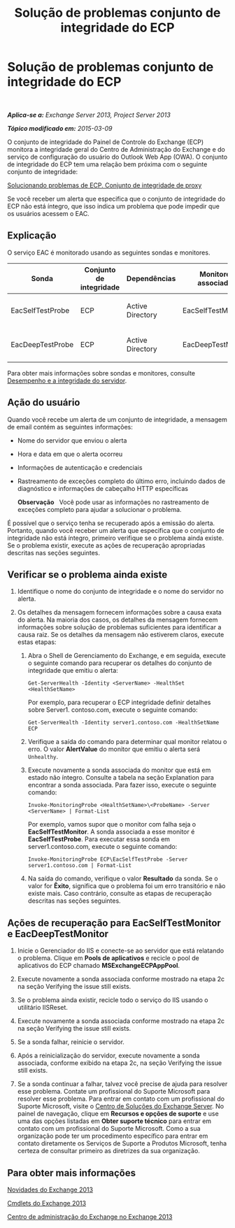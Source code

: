﻿---
title: Solução de problemas conjunto de integridade do ECP
TOCTitle: Solução de problemas conjunto de integridade do ECP
ms:assetid: 0a1cfcd5-585c-4a0a-9d3c-28dc49e16a6c
ms:mtpsurl: https://technet.microsoft.com/pt-br/library/ms.exch.scom.ecp(v=EXCHG.150)
ms:contentKeyID: 53275609
ms.date: 03/07/2017
mtps_version: v=EXCHG.150
ms.translationtype: MT
---

# Solução de problemas conjunto de integridade do ECP

 

_**Aplica-se a:** Exchange Server 2013, Project Server 2013_

_**Tópico modificado em:** 2015-03-09_

O conjunto de integridade do Painel de Controle do Exchange (ECP) monitora a integridade geral do Centro de Administração do Exchange e do serviço de configuração do usuário do Outlook Web App (OWA). O conjunto de integridade do ECP tem uma relação bem próxima com o seguinte conjunto de integridade:

[Solucionando problemas de ECP. Conjunto de integridade de proxy](troubleshooting-ecp-proxy-health-set.md)

Se você receber um alerta que especifica que o conjunto de integridade do ECP não está íntegro, que isso indica um problema que pode impedir que os usuários acessem o EAC.

## Explicação

O serviço EAC é monitorado usando as seguintes sondas e monitores.


<table>
<colgroup>
<col style="width: 25%" />
<col style="width: 25%" />
<col style="width: 25%" />
<col style="width: 25%" />
</colgroup>
<thead>
<tr class="header">
<th>Sonda</th>
<th>Conjunto de integridade</th>
<th>Dependências</th>
<th>Monitores associados</th>
</tr>
</thead>
<tbody>
<tr class="odd">
<td><p>EacSelfTestProbe</p></td>
<td><p>ECP</p></td>
<td><p>Active Directory</p></td>
<td><p>EacSelfTestMonitor</p></td>
</tr>
<tr class="even">
<td><p>EacDeepTestProbe</p></td>
<td><p>ECP</p></td>
<td><p>Active Directory</p></td>
<td><p>EacDeepTestMonitor</p></td>
</tr>
</tbody>
</table>


Para obter mais informações sobre sondas e monitores, consulte [Desempenho e a integridade do servidor](https://technet.microsoft.com/pt-br/library/jj150551\(v=exchg.150\)).

## Ação do usuário

Quando você recebe um alerta de um conjunto de integridade, a mensagem de email contém as seguintes informações:

  - Nome do servidor que enviou o alerta

  - Hora e data em que o alerta ocorreu

  - Informações de autenticação e credenciais

  - Rastreamento de exceções completo do último erro, incluindo dados de diagnóstico e informações de cabeçalho HTTP específicas
    
    **Observação**   Você pode usar as informações no rastreamento de exceções completo para ajudar a solucionar o problema.

É possível que o serviço tenha se recuperado após a emissão do alerta. Portanto, quando você receber um alerta que especifica que o conjunto de integridade não está íntegro, primeiro verifique se o problema ainda existe. Se o problema existir, execute as ações de recuperação apropriadas descritas nas seções seguintes.

## Verificar se o problema ainda existe

1.  Identifique o nome do conjunto de integridade e o nome do servidor no alerta.

2.  Os detalhes da mensagem fornecem informações sobre a causa exata do alerta. Na maioria dos casos, os detalhes da mensagem fornecem informações sobre solução de problemas suficientes para identificar a causa raiz. Se os detalhes da mensagem não estiverem claros, execute estas etapas:
    
    1.  Abra o Shell de Gerenciamento do Exchange, e em seguida, execute o seguinte comando para recuperar os detalhes do conjunto de integridade que emitiu o alerta:
        
            Get-ServerHealth -Identity <ServerName> -HealthSet <HealthSetName>
        
        Por exemplo, para recuperar o ECP integridade definir detalhes sobre Server1. contoso.com, execute o seguinte comando:
        
            Get-ServerHealth -Identity server1.contoso.com -HealthSetName ECP
    
    2.  Verifique a saída do comando para determinar qual monitor relatou o erro. O valor **AlertValue** do monitor que emitiu o alerta será `Unhealthy`.
    
    3.  Execute novamente a sonda associada do monitor que está em estado não íntegro. Consulte a tabela na seção Explanation para encontrar a sonda associada. Para fazer isso, execute o seguinte comando:
        
            Invoke-MonitoringProbe <HealthSetName>\<ProbeName> -Server <ServerName> | Format-List
        
        Por exemplo, vamos supor que o monitor com falha seja o **EacSelfTestMonitor**. A sonda associada a esse monitor é **EacSelfTestProbe**. Para executar essa sonda em server1.contoso.com, execute o seguinte comando:
        
            Invoke-MonitoringProbe ECP\EacSelfTestProbe -Server server1.contoso.com | Format-List
    
    4.  Na saída do comando, verifique o valor **Resultado** da sonda. Se o valor for **Êxito**, significa que o problema foi um erro transitório e não existe mais. Caso contrário, consulte as etapas de recuperação descritas nas seções seguintes.

## Ações de recuperação para EacSelfTestMonitor e EacDeepTestMonitor

1.  Inicie o Gerenciador do IIS e conecte-se ao servidor que está relatando o problema. Clique em **Pools de aplicativos** e recicle o pool de aplicativos do ECP chamado **MSExchangeECPAppPool**.

2.  Execute novamente a sonda associada conforme mostrado na etapa 2c na seção Verifying the issue still exists.

3.  Se o problema ainda existir, recicle todo o serviço do IIS usando o utilitário IISReset.

4.  Execute novamente a sonda associada conforme mostrado na etapa 2c na seção Verifying the issue still exists.

5.  Se a sonda falhar, reinicie o servidor.

6.  Após a reinicialização do servidor, execute novamente a sonda associada, conforme exibido na etapa 2c, na seção Verifying the issue still exists.

7.  Se a sonda continuar a falhar, talvez você precise de ajuda para resolver esse problema. Contate um profissional do Suporte Microsoft para resolver esse problema. Para entrar em contato com um profissional do Suporte Microsoft, visite o [Centro de Soluções do Exchange Server](https://go.microsoft.com/fwlink/p/?linkid=180809). No painel de navegação, clique em **Recursos e opções de suporte** e use uma das opções listadas em **Obter suporte técnico** para entrar em contato com um profissional do Suporte Microsoft. Como a sua organização pode ter um procedimento específico para entrar em contato diretamente os Serviços de Suporte a Produtos Microsoft, tenha certeza de consultar primeiro as diretrizes da sua organização.

## Para obter mais informações

[Novidades do Exchange 2013](https://technet.microsoft.com/pt-br/library/jj150540\(v=exchg.150\))

[Cmdlets do Exchange 2013](https://technet.microsoft.com/pt-br/library/bb124413\(v=exchg.150\))

[Centro de administração do Exchange no Exchange 2013](https://technet.microsoft.com/pt-br/library/jj150562\(v=exchg.150\))

